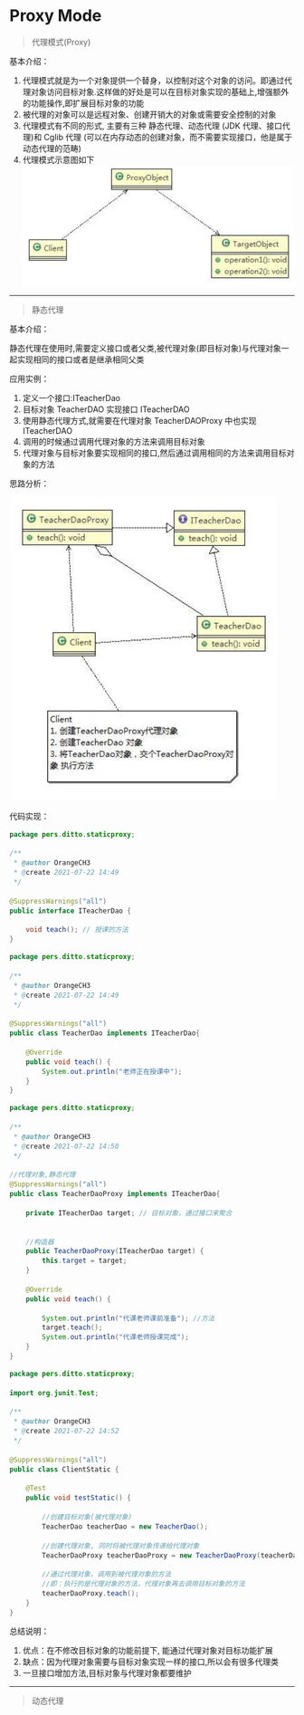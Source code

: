 # Proxy Mode

> 代理模式(Proxy)

基本介绍：

1. 代理模式就是为一个对象提供一个替身，以控制对这个对象的访问。即通过代理对象访问目标对象.这样做的好处是可以在目标对象实现的基础上,增强额外的功能操作,即扩展目标对象的功能
2. 被代理的对象可以是远程对象、创建开销大的对象或需要安全控制的对象
3. 代理模式有不同的形式, 主要有三种 静态代理、动态代理 (JDK 代理、接口代理)和 Cglib 代理 (可以在内存动态的创建对象，而不需要实现接口，他是属于动态代理的范畴)
4. 代理模式示意图如下 ![代理模式示意图](./PictureMaterial/代理模式示意图.png)

---

> 静态代理

基本介绍：

静态代理在使用时,需要定义接口或者父类,被代理对象(即目标对象)与代理对象一起实现相同的接口或者是继承相同父类

应用实例：

1. 定义一个接口:ITeacherDao
2. 目标对象 TeacherDAO 实现接口 ITeacherDAO
3. 使用静态代理方式,就需要在代理对象 TeacherDAOProxy 中也实现 ITeacherDAO
4. 调用的时候通过调用代理对象的方法来调用目标对象
5. 代理对象与目标对象要实现相同的接口,然后通过调用相同的方法来调用目标对象的方法

思路分析：

![静态代理](./PictureMaterial/静态代理.png)

代码实现：

```java
package pers.ditto.staticproxy;

/**
 * @author OrangeCH3
 * @create 2021-07-22 14:49
 */

@SuppressWarnings("all")
public interface ITeacherDao {

    void teach(); // 授课的方法
}
```

```java
package pers.ditto.staticproxy;

/**
 * @author OrangeCH3
 * @create 2021-07-22 14:49
 */

@SuppressWarnings("all")
public class TeacherDao implements ITeacherDao{

    @Override
    public void teach() {
        System.out.println("老师正在授课中");
    }
}
```

```java
package pers.ditto.staticproxy;

/**
 * @author OrangeCH3
 * @create 2021-07-22 14:50
 */

//代理对象,静态代理
@SuppressWarnings("all")
public class TeacherDaoProxy implements ITeacherDao{

    private ITeacherDao target; // 目标对象，通过接口来聚合


    //构造器
    public TeacherDaoProxy(ITeacherDao target) {
        this.target = target;
    }

    @Override
    public void teach() {

        System.out.println("代课老师课前准备"); //方法
        target.teach();
        System.out.println("代课老师授课完成");
    }
}
```

```java
package pers.ditto.staticproxy;

import org.junit.Test;

/**
 * @author OrangeCH3
 * @create 2021-07-22 14:52
 */

@SuppressWarnings("all")
public class ClientStatic {

    @Test
    public void testStatic() {

        //创建目标对象(被代理对象)
        TeacherDao teacherDao = new TeacherDao();

        //创建代理对象, 同时将被代理对象传递给代理对象
        TeacherDaoProxy teacherDaoProxy = new TeacherDaoProxy(teacherDao);

        //通过代理对象，调用到被代理对象的方法
        //即：执行的是代理对象的方法，代理对象再去调用目标对象的方法
        teacherDaoProxy.teach();
    }
}
```

总结说明：

1. 优点：在不修改目标对象的功能前提下, 能通过代理对象对目标功能扩展
2. 缺点：因为代理对象需要与目标对象实现一样的接口,所以会有很多代理类
3. 一旦接口增加方法,目标对象与代理对象都要维护

---

> 动态代理




